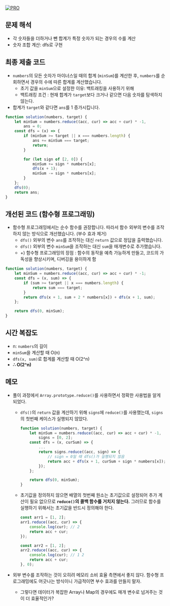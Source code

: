 [![PRO]][Link]

## 문제 해석

-   각 숫자들을 더하거나 뺀 합계가 특정 숫자가 되는 경우의 수를 계산
-   숫자 조합 계산: dfs로 구현

## 최종 제출 코드

-   `numbers`의 모든 숫자가 마이너스일 때의 합계 (`minSum`)를 계산한 후, `numbers`를 순회하면서 경우의 수에 따른 합계를 계산했습니다.
    -   초기 값을 `minSum`으로 설정한 이유: 백트래킹을 사용하기 위해
    -   백트래킹 조건 : 현재 합계가 `target`보다 크거나 같으면 다음 숫자를 탐색하지 않는다.
-   합계가 `target`와 같다면 `ans`를 1 증가시킵니다.

```js
function solution(numbers, target) {
    let minSum = numbers.reduce((acc, cur) => acc + cur) * -1,
        ans = 0;
    const dfs = (x) => {
        if (minSum >= target || x === numbers.length) {
            ans += minSum === target;
            return;
        }

        for (let sign of [2, 0]) {
            minSum += sign * numbers[x];
            dfs(x + 1);
            minSum -= sign * numbers[x];
        }
    };
    dfs(0);
    return ans;
}
```

## 개선된 코드 (함수형 프로그래밍)

-   함수형 프로그래밍에서는 순수 함수를 권장합니다. 따라서 함수 외부의 변수를 조작하지 않는 방식으로 개선했습니다. (부수 효과 제거)
    -   `dfs()` 외부의 변수 `ans`를 조작하는 대신 `return` 값으로 정답을 출력했습니다.
    -   `dfs()` 외부의 변수 `minSum`을 조작하는 대신 `sum`을 매개변수로 추가했습니다.
    -   +) 함수형 프로그래밍의 장점 : 함수의 동작을 예측 가능하게 만들고, 코드의 가독성을 향상시키며, 디버깅을 용이하게 함

```js
function solution(numbers, target) {
    let minSum = numbers.reduce((acc, cur) => acc + cur) * -1;
    const dfs = (x, sum) => {
        if (sum >= target || x === numbers.length) {
            return sum === target;
        }
        return dfs(x + 1, sum + 2 * numbers[x]) + dfs(x + 1, sum);
    };

    return dfs(0, minSum);
}
```

## 시간 복잡도

-   n: `numbers`의 길이
-   `minSum`을 계산할 때 O(n)
-   `dfs(x, sum)`로 합계를 계산할 때 O(2^n)
-   **∴ O(2^n)**

## 메모

-   풀이 과정에서 `Array.prototype.reduce()`를 사용하면서 정확한 사용법을 알게 되었다.

    -   `dfs()`의 `return` 값을 계산하기 위해 `signs`에 `reduce()`를 사용했는데, `signs`의 첫번째 케이스가 실행되지 않았다.

        ```js
        function solution(numbers, target) {
            let minSum = numbers.reduce((acc, cur) => acc + cur) * -1,
                signs = [0, 2];
            const dfs = (x, curSum) => {
                ...
                return signs.reduce((acc, sign) => {
                    // sign = 0일 때 dfs()가 실행되지 않음
                    return acc + dfs(x + 1, curSum + sign * numbers[x]);
                });
            };

            return dfs(0, minSum);
        }
        ```

    -   초기값을 정의하지 않으면 배열의 첫번째 원소는 초기값으로 설정되어 추가 계산이 필요 없으므로 **`reduce()`의 콜백 함수를 거치지 않는다.** 그러므로 함수를 실행하기 위해서는 초기값을 반드시 정의해야 한다.

        ```js
        const arr1 = [1, 2];
        arr1.reduce((acc, cur) => {
            console.log(cur); // 2
            return acc + cur;
        });

        const arr2 = [1, 2];
        arr2.reduce((acc, cur) => {
            console.log(cur); // 1 2
            return acc + cur;
        }, 0);
        ```

-   외부 변수를 조작하는 것이 오히려 메모리 소비 효율 측면에서 좋지 않다. 함수형 프로그래밍에도 어긋나는 방식이니 가급적이면 부수 효과를 만들지 말자.
    -   그렇다면 데이터가 복잡한 Array나 Map의 경우에도 매개 변수로 넘겨주는 것이 더 효율적인가?

<!---------------------------------------------------------------------------->

[PRO]: https://github.com/GoSSaChin/algorithm-js/assets/107768516/67c43b52-bc3f-4571-a249-5519021afbb0
[Link]: https://school.programmers.co.kr/learn/courses/30/lessons/43165
